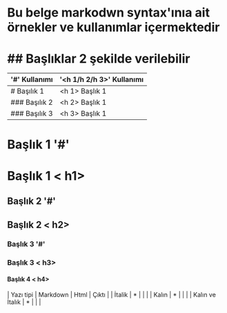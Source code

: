 <h1>Bu belge markodwn syntax'ınıa ait örnekler ve kullanımlar içermektedir<h1>
## Başlıklar 2 şekilde verilebilir  

  
| '#' Kullanımı | '<h 1/h 2/h 3>' Kullanımı |
| ----------- | --------- |
| # Başılık 1 | <h 1> Başlık 1 |
| ### Başılık 2 | <h 2> Başlık 1 |
| ### Başılık 3 | <h 3> Başlık 1 |
  
# Başlık 1 '#'
<h1>Başlık 1 < h1></h1>

## Başlık 2 '#'
<h2>Başlık 2 < h2></h2>

### Başlık 3 '#'  
<h3>Başlık 3 < h3></h3>
  <h4>Başlık 4 < h4></h4>

|  Yazı tipi       |    Markdown  | Html   | Çıktı   |
| İtalik           | *            |        |         |
| Kalın            | *            |        |         |
| Kalın ve İtalık  | *            |        |         |
